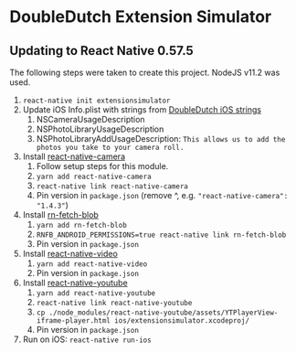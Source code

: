 DoubleDutch Extension Simulator
===============================

## Updating to React Native 0.57.5

The following steps were taken to create this project.
NodeJS v11.2 was used.

1. `react-native init extensionsimulator`
1. Update iOS Info.plist with strings from [DoubleDutch iOS strings](https://ddgit.me/Flock/flock4-iOS/blob/master/Flock/Base.lproj/InfoPlist.strings)
   1. NSCameraUsageDescription
   1. NSPhotoLibraryUsageDescription
   1. NSPhotoLibraryAddUsageDescription: `This allows us to add the photos you take to your camera roll.`
1. Install [react-native-camera](https://www.npmjs.com/package/react-native-camera)
   1. Follow setup steps for this module.
   1. `yarn add react-native-camera`
   1. `react-native link react-native-camera`
   1. Pin version in `package.json` (remove ^, e.g. `"react-native-camera": "1.4.3"`)
1. Install [rn-fetch-blob](https://www.npmjs.com/package/rn-fetch-blob)
   1. `yarn add rn-fetch-blob`
   1. `RNFB_ANDROID_PERMISSIONS=true react-native link rn-fetch-blob`
   1. Pin version in `package.json`
1. Install [react-native-video](https://www.npmjs.com/package/react-native-video)
   1. `yarn add react-native-video`
   1. Pin version in `package.json`
1. Install [react-native-youtube](https://www.npmjs.com/package/react-native-youtube)
   1. `yarn add react-native-youtube`
   1. `react-native link react-native-youtube`
   1. `cp ./node_modules/react-native-youtube/assets/YTPlayerView-iframe-player.html ios/extensionsimulator.xcodeproj/`
   1. Pin version in `package.json`
1. Run on iOS: `react-native run-ios`
